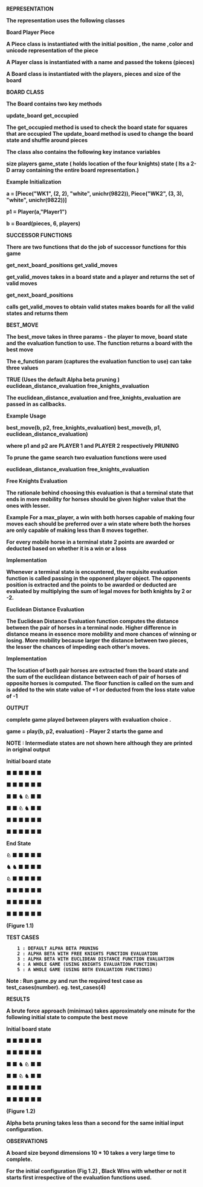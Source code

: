 

<b>REPRESENTATION <b>

The representation uses the following classes

Board
Player
Piece
	
A Piece class is instantiated with the initial position , the name ,color and unicode representation of the piece 

A Player class is instantiated with a name and passed the tokens (pieces)

A Board class is instantiated with the players, pieces and size of the board


<b>BOARD CLASS</b>
               
The Board contains two key methods

update_board 
get_occupied

The get_occupied method is used to check the board state for squares that are occupied
The update_board method is used to change the board state and shuffle around pieces

The class also contains the following key instance variables

size
players
game_state ( holds location of the four knights)
state ( Its a 2-D array  containing the entire board representation.)





Example Initialization

a = [Piece("WK1", (2, 2), "white", unichr(9822)), Piece("WK2", (3, 3), "white", unichr(9822))]

p1 = Player(a,"Player1")

b = Board(pieces, 6, players)


<b>SUCCESSOR FUNCTIONS</b>

There are two functions that do the job of successor functions for this game

get_next_board_positions
get_valid_moves

get_valid_moves takes in a board state and a player and returns the set of valid moves

get_next_board_positions 

calls get_valid_moves to obtain valid states
makes boards for all the valid states and returns them	

<b>BEST_MOVE </b>

The best_move takes in three params - the player to move, board state and the evaluation
function to use. The function returns a board with the best move

The e_function param (captures the evaluation function to use) can take three values

TRUE (Uses the default Alpha beta pruning )
euclidean_distance_evaluation 
free_knights_evaluation

The euclidean_distance_evaluation and free_knights_evaluation are passed in as callbacks.

Example Usage

best_move(b, p2, free_knights_evaluation)
best_move(b, p1, euclidean_distance_evaluation)

where p1 and p2 are PLAYER 1 and PLAYER 2 respectively
PRUNING 

To prune the game search two evaluation functions were used 

euclidean_distance_evaluation 
free_knights_evaluation


<b>Free Knights Evaluation</b>

The rationale behind choosing this evaluation is that a terminal state that ends in more mobility for horses should be given higher value that the ones with lesser. 

Example  For a max_player,  a win with both horses capable of making four moves each should be preferred over a win state where both the horses are only capable of making less than 8 moves together.

For every mobile horse in a terminal state 2 points are awarded or deducted based on whether it is a win or a loss


Implementation

Whenever a terminal state is encountered, the requisite evaluation function is called passing in the opponent player object. The opponents position is extracted and the points to be awarded or deducted are evaluated by multiplying the sum of legal moves for both knights by 2 or -2. 

Euclidean Distance Evaluation

The Euclidean Distance Evaluation function computes the distance between the pair of horses in a terminal node. Higher difference in distance means in essence more mobility and more chances of winning or losing. More mobility because larger the distance between two pieces, the lesser the chances of impeding each other’s moves.

Implementation

The location of both pair horses are extracted from the board state and the sum of the euclidean distance between each of pair of horses of opposite horses is computed. 
The floor function is called on the sum and is added to the win state value of +1 or deducted from the loss state value of -1


<b>OUTPUT</b>

complete game played between players with evaluation choice . 

 game = play(b, p2, evaluation) - Player 2 starts the game and 

NOTE : Intermediate states are not shown here although they are printed in original output

Initial board state                   

■  ■  ■  ■  ■  ■  

■  ■  ■  ■  ■  ■  

■  ■  ♞  ♘  ■  ■  

■  ■  ♘  ♞  ■  ■  

■  ■  ■  ■  ■  ■  
 
■  ■  ■  ■  ■  ■  



End State 


♘  ■  ■  ■  ■  ■  

♞  ♞  ■  ■  ■  ■  

♘  ■  ■  ■  ■  ■  

■  ■  ■  ■  ■  ■  

■  ■  ■  ■  ■  ■  

■  ■  ■  ■  ■  ■  


(Figure 1.1)

<b>TEST CASES</b>

        1 : DEFAULT ALPHA BETA PRUNING
        2 : ALPHA BETA WITH FREE KNIGHTS FUNCTION EVALUATION
        3 : ALPHA BETA WITH EUCLIDEAN DISTANCE FUNCTION EVALUATION
        4 : A WHOLE GAME (USING KNIGHTS EVALUATION FUNCTION)
        5 : A WHOLE GAME (USING BOTH EVALUATION FUNCTIONS)

Note : Run game.py  and run the required test case as  test_cases(number). 
eg. test_cases(4)


<b>RESULTS</b>

A brute force approach (minimax) takes approximately one minute for the following initial state to compute the best move

Initial board state                   

■  ■  ■  ■  ■  ■  

■  ■  ■  ■  ■  ■  

■  ■  ♞  ♘  ■  ■  

■  ■  ♘  ♞  ■  ■  

■  ■  ■  ■  ■  ■  
 
■  ■  ■  ■  ■  ■  

(Figure 1.2)

Alpha beta pruning takes less than a second for the same initial input configuration. 





<b>OBSERVATIONS</b>

A board size beyond dimensions 10 * 10 takes a very large time to complete. 

For the initial configuration (Fig 1.2) , Black Wins with whether or not it starts first irrespective of the evaluation functions used. 



